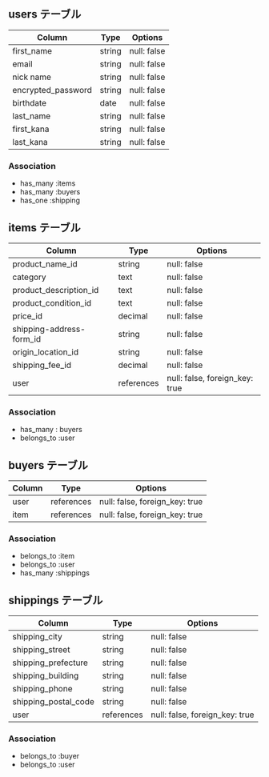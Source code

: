 ## users テーブル

| Column             | Type   | Options     |
| ------------------ | ------ | ----------- |
| first_name         | string | null: false |
| email              | string | null: false |
| nick name          | string | null: false |
| encrypted_password | string | null: false |
| birthdate          | date   | null: false |
| last_name          | string | null: false |
| first_kana         | string | null: false |
| last_kana          | string | null: false |

### Association
- has_many :items
- has_many :buyers
- has_one :shipping


## items テーブル

| Column                  | Type    | Options                           |
| ----------------------  | ------- | ----------------------------------|
| product_name_id         | string  | null: false                       |
| category                | text    | null: false                       |
| product_description_id  | text    | null: false                       |
| product_condition_id    | text    | null: false                       |
| price_id                | decimal | null: false                       |
| shipping-address-form_id| string  | null: false                       |
| origin_location_id      | string  | null: false                       |
| shipping_fee_id         | decimal | null: false                       |
| user                    | references | null: false, foreign_key: true |

### Association
- has_many : buyers
- belongs_to :user


## buyers テーブル

| Column       | Type       | Options                           |
| ------------ | ---------- | --------------------------------- |
| user         | references |  null: false, foreign_key: true   |
| item         | references |  null: false, foreign_key: true   |

### Association
- belongs_to :item
- belongs_to :user
- has_many :shippings


## shippings テーブル

| Column               | Type         | Options                        |
| -------------------- | ------------ | ------------------------------ |
| shipping_city        | string       | null: false                    |
| shipping_street      | string       | null: false                    |
| shipping_prefecture  | string       | null: false                    |
| shipping_building    | string       | null: false                    |
| shipping_phone       | string       | null: false                    |
| shipping_postal_code | string       | null: false                    |
| user                 | references   | null: false, foreign_key: true |

### Association
- belongs_to :buyer
- belongs_to :user
